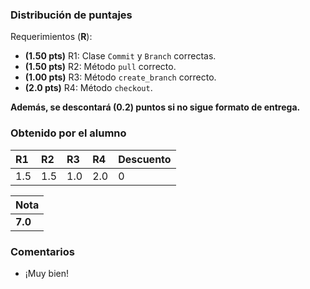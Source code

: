 ﻿### Distribución de puntajes

Requerimientos (**R**):

* **(1.50 pts)** R1: Clase `Commit` y `Branch` correctas.
* **(1.50 pts)** R2: Método `pull` correcto.
* **(1.00 pts)** R3: Método `create_branch` correcto.
* **(2.0 pts)** R4: Método `checkout`.

**Además, se descontará (0.2) puntos si no sigue formato de entrega.**

### Obtenido por el alumno
| R1 | R2 | R3 | R4 | Descuento |
|:---|:---|:---|:---|:----------|
| 1.5  | 1.5  | 1.0  | 2.0  | 0         |

| Nota |
|:-----|
| **7.0** |

### Comentarios

* ¡Muy bien!
